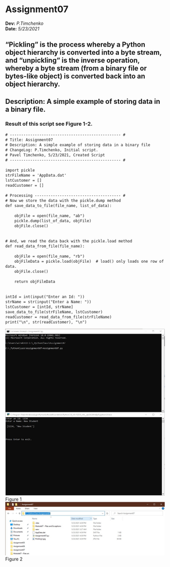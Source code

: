 # Assignment07
**Dev:** *P.Timchenko*   
**Date:** *5/23/2021*

## “Pickling” is the process whereby a Python object hierarchy is converted into a byte stream, and “unpickling” is the inverse operation, whereby a byte stream (from a binary file or bytes-like object) is converted back into an object hierarchy.
## Description: A simple example of storing data in a binary file.

### Result of this script see Figure 1-2.
```
# ------------------------------------------------- #
# Title: Assignment07
# Description: A simple example of storing data in a binary file
# ChangeLog: P.Timchenko, Initial script. 
# Pavel Timchenko, 5/23/2021, Created Script
# ------------------------------------------------- #

import pickle
strFileName = 'AppData.dat'
lstCustomer = []
readCustomer = []

# Processing -------------------------------------- #
# Now we store the data with the pickle.dump method
def save_data_to_file(file_name, list_of_data):

    objFile = open(file_name, "ab")
    pickle.dump(list_of_data, objFile)
    objFile.close()


# And, we read the data back with the pickle.load method
def read_data_from_file(file_name):

    objFile = open(file_name, "rb")
    objFileData = pickle.load(objFile)  # load() only loads one row of data.
    objFile.close()

    return objFileData


intId = int(input("Enter an Id: "))
strName = str(input("Enter a Name: "))
lstCustomer = [intId, strName]
save_data_to_file(strFileName, lstCustomer)
readCustomer = read_data_from_file(strFileName)
print("\n", str(readCustomer), "\n")
```


![alt text](https://github.com/rekit88/ITFnd100-Mod07-/blob/main/docs/Pickling1.jpg)
Figure 1
![alt text](https://github.com/rekit88/ITFnd100-Mod07-/blob/main/docs/PickleFileCreated.jpg)
Figure 2
